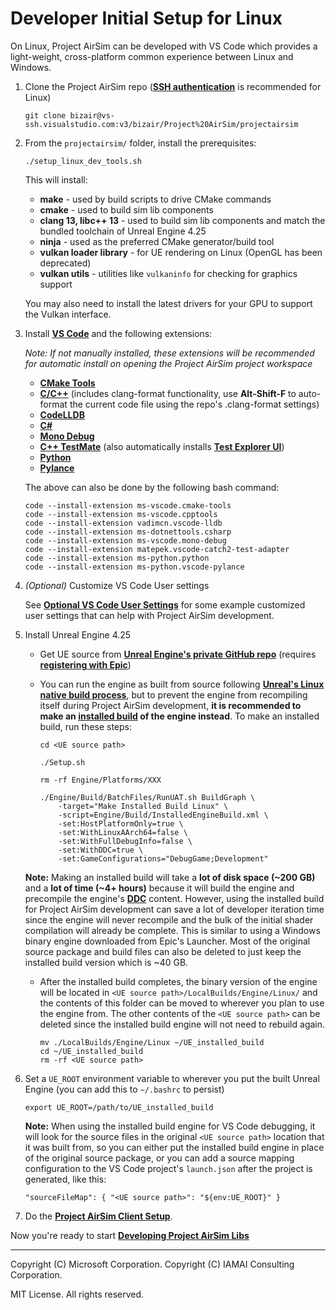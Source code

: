 # Developer Initial Setup for Linux

On Linux, Project AirSim can be developed with VS Code which provides a light-weight, cross-platform common experience between Linux and Windows.

1. Clone the Project AirSim repo (**[SSH authentication](https://docs.microsoft.com/en-us/azure/devops/repos/git/use-ssh-keys-to-authenticate)** is recommended for Linux)

    ```
    git clone bizair@vs-ssh.visualstudio.com:v3/bizair/Project%20AirSim/projectairsim
    ```

2. From the `projectairsim/` folder, install the prerequisites:

    ```
    ./setup_linux_dev_tools.sh
    ```

    This will install:

    - **make** - used by build scripts to drive CMake commands
    - **cmake** - used to build sim lib components
    - **clang 13, libc++ 13** - used to build sim lib components and match the bundled toolchain of Unreal Engine 4.25
    - **ninja** - used as the preferred CMake generator/build tool
    - **vulkan loader library** - for UE rendering on Linux (OpenGL has been deprecated)
    - **vulkan utils** - utilities like `vulkaninfo` for checking for graphics support

    You may also need to install the latest drivers for your GPU to support the Vulkan interface.

3. Install **[VS Code](https://code.visualstudio.com/)** and the following extensions:

    *Note: If not manually installed, these extensions will be recommended for automatic install on opening the Project AirSim project workspace*

    - **[CMake Tools](https://marketplace.visualstudio.com/items?itemName=ms-vscode.cmake-tools)**
    - **[C/C++](https://marketplace.visualstudio.com/items?itemName=ms-vscode.cpptools)** (includes clang-format functionality, use **Alt-Shift-F** to auto-format the current code file using the repo's .clang-format settings)
    - **[CodeLLDB](https://marketplace.visualstudio.com/items?itemName=vadimcn.vscode-lldb)**
    - **[C#](https://marketplace.visualstudio.com/items?itemName=ms-dotnettools.csharp)**
    - **[Mono Debug](https://marketplace.visualstudio.com/items?itemName=ms-vscode.mono-debug)**
    - **[C++ TestMate](https://marketplace.visualstudio.com/items?itemName=matepek.vscode-catch2-test-adapter)** (also automatically installs **[Test Explorer UI](https://marketplace.visualstudio.com/items?itemName=hbenl.vscode-test-explorer)**)
    - **[Python](https://marketplace.visualstudio.com/items?itemName=ms-python.python)**
    - **[Pylance](https://marketplace.visualstudio.com/items?itemName=ms-python.vscode-pylance)**

    The above can also be done by the following bash command:
    ```
    code --install-extension ms-vscode.cmake-tools
    code --install-extension ms-vscode.cpptools
    code --install-extension vadimcn.vscode-lldb
    code --install-extension ms-dotnettools.csharp
    code --install-extension ms-vscode.mono-debug
    code --install-extension matepek.vscode-catch2-test-adapter
    code --install-extension ms-python.python
    code --install-extension ms-python.vscode-pylance
    ```

4. *(Optional)* Customize VS Code User settings

    See **[Optional VS Code User Settings](vscode_user_settings.md)** for some example customized user settings that can help with Project AirSim development.

5. Install Unreal Engine 4.25

    - Get UE source from **[Unreal Engine's private GitHub repo](https://github.com/EpicGames/UnrealEngine)** (requires **[registering with Epic](https://docs.unrealengine.com/en-US/GettingStarted/DownloadingUnrealEngine/index.html)**)

    - You can run the engine as built from source following **[Unreal's Linux native build process](https://github.com/EpicGames/UnrealEngine/blob/release/Engine/Build/BatchFiles/Linux/README.md)**, but to prevent the engine from recompiling itself during Project AirSim development, **it is recommended to make an [installed build](https://docs.unrealengine.com/en-US/Programming/Deployment/UsinganInstalledBuild/index.html) of the engine instead**. To make an installed build, run these steps:

        ```
        cd <UE source path>

        ./Setup.sh

        rm -rf Engine/Platforms/XXX

        ./Engine/Build/BatchFiles/RunUAT.sh BuildGraph \
            -target="Make Installed Build Linux" \
            -script=Engine/Build/InstalledEngineBuild.xml \
            -set:HostPlatformOnly=true \
            -set:WithLinuxAArch64=false \
            -set:WithFullDebugInfo=false \
            -set:WithDDC=true \
            -set:GameConfigurations="DebugGame;Development"
        ```

    **Note:** Making an installed build will take a **lot of disk space (~200 GB)** and a **lot of time (~4+ hours)** because it will build the engine and precompile the engine's **[DDC](https://docs.unrealengine.com/en-US/Engine/Basics/DerivedDataCache/index.html)** content. However, using the installed build for Project AirSim development can save a lot of developer iteration time since the engine will never recompile and the bulk of the initial shader compilation will already be complete. This is similar to using a Windows binary engine downloaded from Epic's Launcher. Most of the original source package and build files can also be deleted to just keep the installed build version which is ~40 GB.

    - After the installed build completes, the binary version of the engine will be located in `<UE source path>/LocalBuilds/Engine/Linux/` and the contents of this folder can be moved to wherever you plan to use the engine from. The other contents of the `<UE source path>` can be deleted since the installed build engine will not need to rebuild again.

        ```
        mv ./LocalBuilds/Engine/Linux ~/UE_installed_build
        cd ~/UE_installed_build
        rm -rf <UE source path>
        ```

6. Set a `UE_ROOT` environment variable to wherever you put the built Unreal Engine (you can add this to `~/.bashrc` to persist)

    ```
    export UE_ROOT=/path/to/UE_installed_build
    ```

    **Note:** When using the installed build engine for VS Code debugging, it will look for the source files in the original `<UE source path>` location that it was built from, so you can either put the installed build engine in place of the original source package, or you can add a source mapping configuration to the VS Code project's `launch.json` after the project is generated, like this:

    ```
    "sourceFileMap": { "<UE source path>": "${env:UE_ROOT}" }
    ```

7. Do the **[Project AirSim Client Setup](../client_setup.md#setting-up-the-client-on-linux)**.

Now you're ready to start **[Developing Project AirSim Libs](use_source.md#developing-projectairsim-libs)**

---

Copyright (C) Microsoft Corporation. 
Copyright (C) IAMAI Consulting Corporation.

MIT License. All rights reserved.